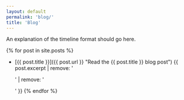 ```yaml
---
layout: default
permalink: 'blog/'
title: 'Blog'
---
```


An explanation of the timeline format should go here.

{% for post in site.posts %}
  * [{{ post.title }}]({{ post.url }} "Read the {{ post.title }} blog post") {{ post.excerpt | remove: '<p>' | remove: '</p>' }}
{% endfor %}
